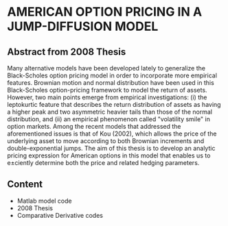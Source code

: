 # AMERICAN OPTION PRICING IN A JUMP-DIFFUSION MODEL

## Abstract from 2008 Thesis

Many alternative models have been developed lately to generalize the Black-Scholes 
option pricing model in order to incorporate more empirical features. Brownian motion
and normal distribution have been used in this Black-Scholes option-pricing framework to
model the return of assets. However, two main points emerge from empirical investigations:
(i) the leptokurtic feature that describes the return distribution of assets as having a
higher peak and two asymmetric heavier tails than those of the normal distribution,
and (ii) an empirical phenomenon called "volatility smile" in option markets. Among
the recent models that addressed the aforementioned issues is that of Kou (2002), which
allows the price of the underlying asset to move according to both Brownian increments
and double-exponential jumps. The aim of this thesis is to develop an analytic pricing
expression for American options in this model that enables us to e±ciently determine both
the price and related hedging parameters.

## Content

- Matlab model code
- 2008 Thesis
- Comparative Derivative codes
